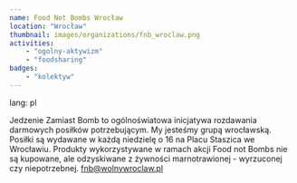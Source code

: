 ```yaml
---
name: Food Not Bombs Wrocław 
location: "Wrocław"
thumbnail: images/organizations/fnb_wroclaw.png
activities:
    - "ogolny-aktywizm"
    - "foodsharing"
badges:
    - "kolektyw"
---         
```

lang: pl

Jedzenie Zamiast Bomb to ogólnoświatowa inicjatywa rozdawania darmowych posiłków potrzebującym. My jesteśmy grupą wrocławską.
Posiłki są wydawane w każdą niedzielę o 16 na Placu Staszica we Wrocławiu.
Produkty wykorzystywane w ramach akcji Food not Bombs nie są kupowane, ale odzyskiwane z żywności marnotrawionej - wyrzuconej czy niepotrzebnej.
fnb@wolnywroclaw.pl